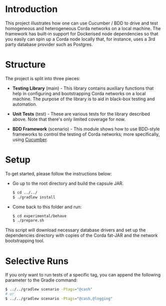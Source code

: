 # Introduction

This project illustrates how one can use Cucumber / BDD to drive
and test homogeneous and heterogeneous Corda networks on a local
machine. The framework has built-in support for Dockerised node
dependencies so that you easily can spin up a Corda node locally
that, for instance, uses a 3rd party database provider such as
Postgres.

# Structure

The project is split into three pieces:

 * **Testing Library** (main) - This library contains auxiliary
   functions that help in configuring and bootstrapping Corda
   networks on a local machine. The purpose of the library is to
   aid in black-box testing and automation.

 * **Unit Tests** (test) - These are various tests for the
   library described above. Note that there's only limited
   coverage for now.

 * **BDD Framework** (scenario) - This module shows how to use
   BDD-style frameworks to control the testing of Corda networks;
   more specifically, using [Cucumber](cucumber.io).

# Setup

To get started, please follow the instructions below:

 * Go up to the root directory and build the capsule JAR.

    ```bash
    $ cd ../../
    $ ./gradlew install
    ```

 * Come back to this folder and run:

    ```bash
    $ cd experimental/behave
    $ ./prepare.sh
    ```

This script will download necessary database drivers and set up
the dependencies directory with copies of the Corda fat-JAR and
the network bootstrapping tool.

# Selective Runs

If you only want to run tests of a specific tag, you can append
the following parameter to the Gradle command:

```bash
$ ../../gradlew scenario -Ptags="@cash"
# or
$ ../../gradlew scenario -Ptags="@cash,@logging"
```